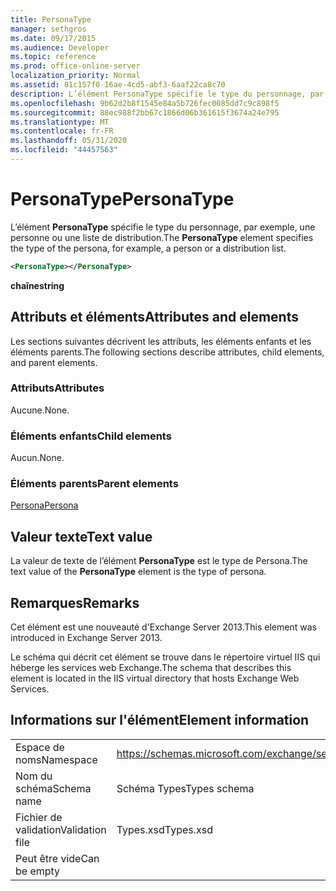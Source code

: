 ```yaml
---
title: PersonaType
manager: sethgros
ms.date: 09/17/2015
ms.audience: Developer
ms.topic: reference
ms.prod: office-online-server
localization_priority: Normal
ms.assetid: 81c157f0-16ae-4cd5-abf3-6aaf22ca8c70
description: L’élément PersonaType spécifie le type du personnage, par exemple, une personne ou une liste de distribution.
ms.openlocfilehash: 9b62d2b8f1545e84a5b726fec0085dd7c9c898f5
ms.sourcegitcommit: 88ec988f2bb67c1866d06b361615f3674a24e795
ms.translationtype: MT
ms.contentlocale: fr-FR
ms.lasthandoff: 05/31/2020
ms.locfileid: "44457563"
---
```

# <a name="personatype"></a><span data-ttu-id="430d1-103">PersonaType</span><span class="sxs-lookup"><span data-stu-id="430d1-103">PersonaType</span></span>

<span data-ttu-id="430d1-104">L’élément **PersonaType** spécifie le type du personnage, par exemple, une personne ou une liste de distribution.</span><span class="sxs-lookup"><span data-stu-id="430d1-104">The **PersonaType** element specifies the type of the persona, for example, a person or a distribution list.</span></span> 
  
```XML
<PersonaType></PersonaType>
```

 <span data-ttu-id="430d1-105">**chaîne**</span><span class="sxs-lookup"><span data-stu-id="430d1-105">**string**</span></span>
## <a name="attributes-and-elements"></a><span data-ttu-id="430d1-106">Attributs et éléments</span><span class="sxs-lookup"><span data-stu-id="430d1-106">Attributes and elements</span></span>

<span data-ttu-id="430d1-107">Les sections suivantes décrivent les attributs, les éléments enfants et les éléments parents.</span><span class="sxs-lookup"><span data-stu-id="430d1-107">The following sections describe attributes, child elements, and parent elements.</span></span>
  
### <a name="attributes"></a><span data-ttu-id="430d1-108">Attributs</span><span class="sxs-lookup"><span data-stu-id="430d1-108">Attributes</span></span>

<span data-ttu-id="430d1-109">Aucune.</span><span class="sxs-lookup"><span data-stu-id="430d1-109">None.</span></span>
  
### <a name="child-elements"></a><span data-ttu-id="430d1-110">Éléments enfants</span><span class="sxs-lookup"><span data-stu-id="430d1-110">Child elements</span></span>

<span data-ttu-id="430d1-111">Aucun.</span><span class="sxs-lookup"><span data-stu-id="430d1-111">None.</span></span>
  
### <a name="parent-elements"></a><span data-ttu-id="430d1-112">Éléments parents</span><span class="sxs-lookup"><span data-stu-id="430d1-112">Parent elements</span></span>

[<span data-ttu-id="430d1-113">Persona</span><span class="sxs-lookup"><span data-stu-id="430d1-113">Persona</span></span>](persona.md)
  
## <a name="text-value"></a><span data-ttu-id="430d1-114">Valeur texte</span><span class="sxs-lookup"><span data-stu-id="430d1-114">Text value</span></span>

<span data-ttu-id="430d1-115">La valeur de texte de l’élément **PersonaType** est le type de Persona.</span><span class="sxs-lookup"><span data-stu-id="430d1-115">The text value of the **PersonaType** element is the type of persona.</span></span> 
  
## <a name="remarks"></a><span data-ttu-id="430d1-116">Remarques</span><span class="sxs-lookup"><span data-stu-id="430d1-116">Remarks</span></span>

<span data-ttu-id="430d1-117">Cet élément est une nouveauté d'Exchange Server 2013.</span><span class="sxs-lookup"><span data-stu-id="430d1-117">This element was introduced in Exchange Server 2013.</span></span>
  
<span data-ttu-id="430d1-118">Le schéma qui décrit cet élément se trouve dans le répertoire virtuel IIS qui héberge les services web Exchange.</span><span class="sxs-lookup"><span data-stu-id="430d1-118">The schema that describes this element is located in the IIS virtual directory that hosts Exchange Web Services.</span></span>
  
## <a name="element-information"></a><span data-ttu-id="430d1-119">Informations sur l'élément</span><span class="sxs-lookup"><span data-stu-id="430d1-119">Element information</span></span>

|||
|:-----|:-----|
|<span data-ttu-id="430d1-120">Espace de noms</span><span class="sxs-lookup"><span data-stu-id="430d1-120">Namespace</span></span>  <br/> |https://schemas.microsoft.com/exchange/services/2006/types  <br/> |
|<span data-ttu-id="430d1-121">Nom du schéma</span><span class="sxs-lookup"><span data-stu-id="430d1-121">Schema name</span></span>  <br/> |<span data-ttu-id="430d1-122">Schéma Types</span><span class="sxs-lookup"><span data-stu-id="430d1-122">Types schema</span></span>  <br/> |
|<span data-ttu-id="430d1-123">Fichier de validation</span><span class="sxs-lookup"><span data-stu-id="430d1-123">Validation file</span></span>  <br/> |<span data-ttu-id="430d1-124">Types.xsd</span><span class="sxs-lookup"><span data-stu-id="430d1-124">Types.xsd</span></span>  <br/> |
|<span data-ttu-id="430d1-125">Peut être vide</span><span class="sxs-lookup"><span data-stu-id="430d1-125">Can be empty</span></span>  <br/> ||
   

